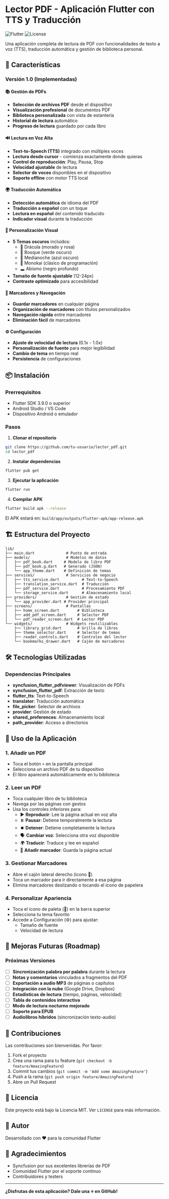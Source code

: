 # Lector PDF - Aplicación Flutter con TTS y Traducción

![Flutter](https://img.shields.io/badge/Flutter-3.9.0-blue)
![License](https://img.shields.io/badge/License-MIT-green)

Una aplicación completa de lectura de PDF con funcionalidades de texto a voz (TTS), traducción automática y gestión de biblioteca personal.

## 🚀 Características

### Versión 1.0 (Implementadas)

#### 📚 Gestión de PDFs
- **Selección de archivos PDF** desde el dispositivo
- **Visualización profesional** de documentos PDF
- **Biblioteca personalizada** con vista de estantería
- **Historial de lectura** automático
- **Progreso de lectura** guardado por cada libro

#### 🔊 Lectura en Voz Alta
- **Text-to-Speech (TTS)** integrado con múltiples voces
- **Lectura desde cursor** - comienza exactamente donde quieras
- **Control de reproducción**: Play, Pausa, Stop
- **Velocidad ajustable** de lectura
- **Selector de voces** disponibles en el dispositivo
- **Soporte offline** con motor TTS local

#### 🌍 Traducción Automática
- **Detección automática** de idioma del PDF
- **Traducción a español** con un toque
- **Lectura en español** del contenido traducido
- **Indicador visual** durante la traducción

#### 🎨 Personalización Visual
- **5 Temas oscuros** incluidos:
  - 🧛 Drácula (morado y rosa)
  - 🌲 Bosque (verde oscuro)
  - 🌙 Medianoche (azul oscuro)
  - 🎨 Monokai (clásico de programación)
  - 🕳️ Abismo (negro profundo)
- **Tamaño de fuente ajustable** (12-24px)
- **Contraste optimizado** para accesibilidad

#### 🔖 Marcadores y Navegación
- **Guardar marcadores** en cualquier página
- **Organización de marcadores** con títulos personalizados
- **Navegación rápida** entre marcadores
- **Eliminación fácil** de marcadores

#### ⚙️ Configuración
- **Ajuste de velocidad de lectura** (0.1x - 1.0x)
- **Personalización de fuente** para mejor legibilidad
- **Cambio de tema** en tiempo real
- **Persistencia** de configuraciones

## 📦 Instalación

### Prerrequisitos
- Flutter SDK 3.9.0 o superior
- Android Studio / VS Code
- Dispositivo Android o emulador

### Pasos

1. **Clonar el repositorio**
```bash
git clone https://github.com/tu-usuario/lector_pdf.git
cd lector_pdf
```

2. **Instalar dependencias**
```bash
flutter pub get
```

3. **Ejecutar la aplicación**
```bash
flutter run
```

4. **Compilar APK**
```bash
flutter build apk --release
```

El APK estará en: `build/app/outputs/flutter-apk/app-release.apk`

## 🏗️ Estructura del Proyecto

```
lib/
├── main.dart              # Punto de entrada
├── models/                # Modelos de datos
│   ├── pdf_book.dart     # Modelo de libro PDF
│   ├── pdf_book.g.dart   # Generado (JSON)
│   └── app_theme.dart    # Definición de temas
├── services/              # Servicios de negocio
│   ├── tts_service.dart          # Text-to-Speech
│   ├── translation_service.dart  # Traducción
│   ├── pdf_service.dart          # Procesamiento PDF
│   └── storage_service.dart      # Almacenamiento local
├── providers/             # Gestión de estado
│   └── app_provider.dart # Provider principal
├── screens/               # Pantallas
│   ├── home_screen.dart        # Biblioteca
│   ├── add_pdf_screen.dart     # Selector PDF
│   └── pdf_reader_screen.dart  # Lector PDF
└── widgets/               # Widgets reutilizables
    ├── library_grid.dart       # Grilla de libros
    ├── theme_selector.dart     # Selector de temas
    ├── reader_controls.dart    # Controles del lector
    └── bookmarks_drawer.dart   # Cajón de marcadores
```

## 🛠️ Tecnologías Utilizadas

### Dependencias Principales
- **syncfusion_flutter_pdfviewer**: Visualización de PDFs
- **syncfusion_flutter_pdf**: Extracción de texto
- **flutter_tts**: Text-to-Speech
- **translator**: Traducción automática
- **file_picker**: Selector de archivos
- **provider**: Gestión de estado
- **shared_preferences**: Almacenamiento local
- **path_provider**: Acceso a directorios

## 📱 Uso de la Aplicación

### 1. Añadir un PDF
- Toca el botón `+` en la pantalla principal
- Selecciona un archivo PDF de tu dispositivo
- El libro aparecerá automáticamente en tu biblioteca

### 2. Leer un PDF
- Toca cualquier libro de tu biblioteca
- Navega por las páginas con gestos
- Usa los controles inferiores para:
  - ▶️ **Reproducir**: Lee la página actual en voz alta
  - ⏸️ **Pausar**: Detiene temporalmente la lectura
  - ⏹️ **Detener**: Detiene completamente la lectura
  - 🗣️ **Cambiar voz**: Selecciona otra voz disponible
  - 🌍 **Traducir**: Traduce y lee en español
  - 🔖 **Añadir marcador**: Guarda la página actual

### 3. Gestionar Marcadores
- Abre el cajón lateral derecho (icono 🔖)
- Toca un marcador para ir directamente a esa página
- Elimina marcadores deslizando o tocando el icono de papelera

### 4. Personalizar Apariencia
- Toca el icono de paleta (🎨) en la barra superior
- Selecciona tu tema favorito
- Accede a Configuración (⚙️) para ajustar:
  - Tamaño de fuente
  - Velocidad de lectura

## 🚧 Mejoras Futuras (Roadmap)

### Próximas Versiones
- [ ] **Sincronización palabra por palabra** durante la lectura
- [ ] **Notas y comentarios** vinculados a fragmentos del PDF
- [ ] **Exportación a audio MP3** de páginas o capítulos
- [ ] **Integración con la nube** (Google Drive, Dropbox)
- [ ] **Estadísticas de lectura** (tiempo, páginas, velocidad)
- [ ] **Tabla de contenidos interactiva**
- [ ] **Modo de lectura nocturno mejorado**
- [ ] **Soporte para EPUB**
- [ ] **Audiolibros híbridos** (sincronización texto-audio)

## 🤝 Contribuciones

Las contribuciones son bienvenidas. Por favor:
1. Fork el proyecto
2. Crea una rama para tu feature (`git checkout -b feature/AmazingFeature`)
3. Commit tus cambios (`git commit -m 'Add some AmazingFeature'`)
4. Push a la rama (`git push origin feature/AmazingFeature`)
5. Abre un Pull Request

## 📄 Licencia

Este proyecto está bajo la Licencia MIT. Ver `LICENSE` para más información.

## 👥 Autor

Desarrollado con ❤️ para la comunidad Flutter

## 🙏 Agradecimientos

- Syncfusion por sus excelentes librerías de PDF
- Comunidad Flutter por el soporte continuo
- Contribuidores y testers

---

**¿Disfrutas de esta aplicación? Dale una ⭐ en GitHub!**

